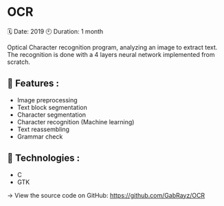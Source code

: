# OCR

🗓 Date: 2019
🕙 Duration: 1 month

Optical Character recognition program, analyzing an image to extract text. The recognition is done with a 4 layers neural network implemented from scratch.

## 🚀 Features :
- Image preprocessing
- Text block segmentation
- Character segmentation
- Character recognition (Machine learning)
- Text reassembling
- Grammar check

## 🧬 Technologies :
- C
- GTK

→ View the source code on GitHub: https://github.com/GabRayz/OCR
